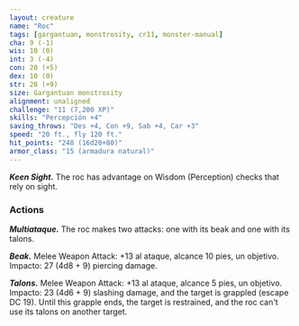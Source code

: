 ```yaml
---
layout: creature
name: "Roc"
tags: [gargantuan, monstrosity, cr11, monster-manual]
cha: 9 (-1)
wis: 10 (0)
int: 3 (-4)
con: 20 (+5)
dex: 10 (0)
str: 28 (+9)
size: Gargantuan monstrosity
alignment: unaligned
challenge: "11 (7,200 XP)"
skills: "Percepción +4"
saving_throws: "Des +4, Con +9, Sab +4, Car +3"
speed: "20 ft., fly 120 ft."
hit_points: "248 (16d20+80)"
armor_class: "15 (armadura natural)"
---
```


***Keen Sight.*** The roc has advantage on Wisdom (Perception) checks that rely on sight.

### Actions

***Multiataque.*** The roc makes two attacks: one with its beak and one with its talons.

***Beak.*** Melee Weapon Attack: +13 al ataque, alcance 10 pies, un objetivo. Impacto: 27 (4d8 + 9) piercing damage.

***Talons.*** Melee Weapon Attack: +13 al ataque, alcance 5 pies, un objetivo. Impacto: 23 (4d6 + 9) slashing damage, and the target is grappled (escape DC 19). Until this grapple ends, the target is restrained, and the roc can't use its talons on another target.